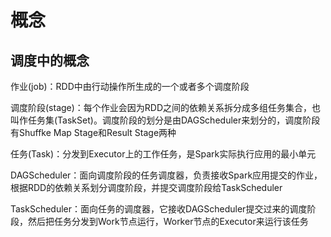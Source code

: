 # 概念

## 调度中的概念

作业(job)：RDD中由行动操作所生成的一个或者多个调度阶段

调度阶段(stage)：每个作业会因为RDD之间的依赖关系拆分成多组任务集合，也叫作任务集(TaskSet)。调度阶段的划分是由DAGScheduler来划分的，调度阶段有Shuffke Map Stage和Result Stage两种

任务(Task)：分发到Executor上的工作任务，是Spark实际执行应用的最小单元

DAGScheduler：面向调度阶段的任务调度器，负责接收Spark应用提交的作业，根据RDD的依赖关系划分调度阶段，并提交调度阶段给TaskScheduler

TaskScheduler：面向任务的调度器，它接收DAGScheduler提交过来的调度阶段，然后把任务分发到Work节点运行，Worker节点的Executor来运行该任务
